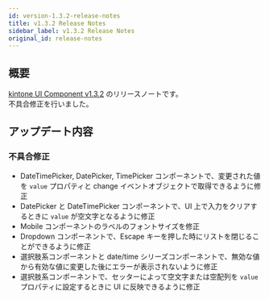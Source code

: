 ```yaml
---
id: version-1.3.2-release-notes
title: v1.3.2 Release Notes
sidebar_label: v1.3.2 Release Notes
original_id: release-notes
---
```


## 概要

[kintone UI Component v1.3.2](https://github.com/kintone-labs/kintone-ui-component/releases/tag/v1.3.2) のリリースノートです。<br>
不具合修正を行いました。

## アップデート内容
### 不具合修正
- DateTimePicker, DatePicker, TimePicker コンポーネントで、変更された値を `value` プロパティと change イベントオブジェクトで取得できるように修正
- DatePicker と DateTimePicker コンポーネントで、UI 上で入力をクリアするときに `value` が空文字となるように修正
- Mobile コンポーネントのラベルのフォントサイズを修正
- Dropdown コンポーネントで、Escape キーを押した時にリストを閉じることができるように修正
- 選択肢系コンポーネントと date/time シリーズコンポーネントで、無効な値から有効な値に変更した後にエラーが表示されないように修正
- 選択肢系コンポーネントで、セッターによって空文字または空配列を `value` プロパティに設定するときに UI に反映できるように修正
